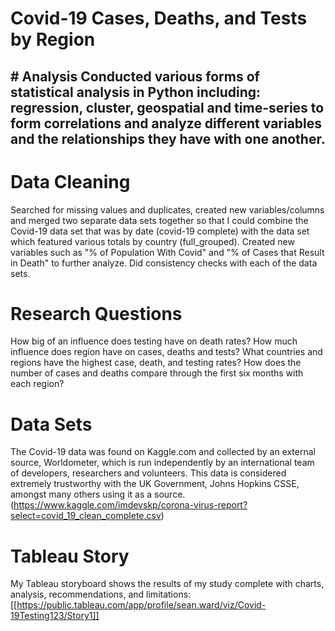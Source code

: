 <html lang="en">
<head>
  <meta charset="utf-8">
  <meta name="viewport" content="width=device-width, initial-scale=1.0">
  <link rel="stylesheet" href="css/app.css">
</head>
<body>

  <h1>Covid-19 Cases, Deaths, and Tests by Region</h1>

  <h2> # Analysis
Conducted various forms of statistical analysis in Python including: regression, cluster, geospatial and time-series to form correlations
and analyze different variables and the relationships they have with one another.

# Data Cleaning
Searched for missing values and duplicates, created new variables/columns and merged two separate data sets together so that
I could combine the Covid-19 data set that was by date (covid-19 complete) with the data set which featured various totals by country (full_grouped).
Created new variables such as "% of Population With Covid" and "% of Cases that Result in Death" to further analyze.  Did consistency checks with each
of the data sets.

# Research Questions
How big of an influence does testing have on death rates?  How much influence does region have on cases, deaths and tests?  What countries and regions
have the highest case, death, and testing rates?  How does the number of cases and deaths compare through the first six months with each region?

# Data Sets
The Covid-19 data was found on Kaggle.com and collected by an external source, Worldometer, which is run independently
by an international team of developers, researchers and volunteers.  This data is considered extremely trustworthy with
the UK Government, Johns Hopkins CSSE, amongst many others using it as a source.
(https://www.kaggle.com/imdevskp/corona-virus-report?select=covid_19_clean_complete.csv)

# Tableau Story
My Tableau storyboard shows the results of my study complete with charts, analysis, recommendations, and limitations: [[https://public.tableau.com/app/profile/sean.ward/viz/Covid-19Testing123/Story1]] <h2>

</body>
</html>
